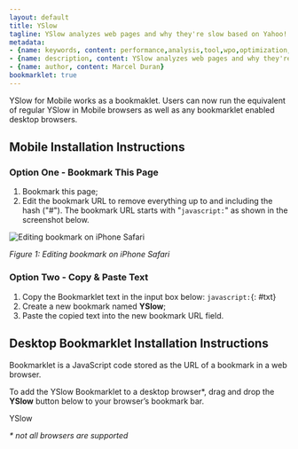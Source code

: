 ```yaml
---
layout: default
title: YSlow
tagline: YSlow analyzes web pages and why they're slow based on Yahoo!'s rules for high performance web sites
metadata:
- {name: keywords, content: performance,analysis,tool,wpo,optimization,speed,fast,mobile,bookmarklet}
- {name: description, content: YSlow analyzes web pages and why they're slow based on Yahoo!'s rules for high performance web sites}
- {name: author, content: Marcel Duran}
bookmarklet: true
---
```

YSlow for Mobile works as a bookmaklet. Users can now run the equivalent of regular YSlow in Mobile browsers as well as any bookmarklet enabled desktop browsers.

## Mobile Installation Instructions

### Option One - Bookmark This Page

1. Bookmark this page;
1. Edit the bookmark URL to remove everything up to and including the hash ("#"). The bookmark URL starts with "`javascript:`" as shown in the screenshot below.

![Editing bookmark on iPhone Safari](http://d.yimg.com/jc/ydn/iphone-bm.png)

_Figure 1: Editing bookmark on iPhone Safari_

### Option Two - Copy & Paste Text

1. Copy the Bookmarklet text in the input box below:
`javascript:`{: #txt}
1. Create a new bookmark named **YSlow**;
1. Paste the copied text into the new bookmark URL field.

## Desktop Bookmarklet Installation Instructions

Bookmarklet is a JavaScript code stored as the URL of a bookmark in a web browser.

To add the YSlow Bookmarklet to a desktop browser\*, drag and drop the **YSlow** button below to your browser’s bookmark bar.

<a id="bookmarklet">YSlow</a>  

_\* not all browsers are supported_
